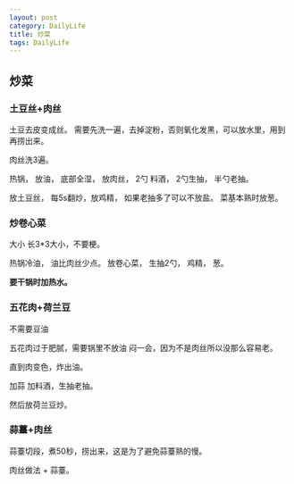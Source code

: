 ```yaml
---
layout: post
category: DailyLife
title: 炒菜
tags: DailyLife
---
```


## 炒菜

### 土豆丝+肉丝

土豆去皮变成丝。 需要先洗一遍，去掉淀粉，否则氧化发黑，可以放水里，用到再捞出来。

 

肉丝洗3遍。

 

热锅， 放油， 底部全湿， 放肉丝， 2勺 料酒， 2勺生抽， 半勺老抽。

 

放土豆丝， 每5s翻炒，放鸡精， 如果老抽多了可以不放盐。 菜基本熟时放葱。

 

 

### 炒卷心菜

大小 长3*3大小，不要梗。 

 

热锅冷油， 油比肉丝少点。 放卷心菜， 生抽2勺， 鸡精， 葱。 

  

**要干锅时加热水。** 



### 五花肉+荷兰豆

不需要豆油

五花肉过于肥腻，需要锅里不放油 闷一会，因为不是肉丝所以没那么容易老。

直到肉变色，炸出油。

加蒜 加料酒，生抽老抽。

然后放荷兰豆炒。



### 蒜薹+肉丝

蒜薹切段，煮50秒，捞出来，这是为了避免蒜薹熟的慢。

肉丝做法 + 蒜薹。